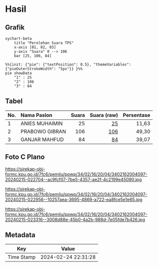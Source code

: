 # Hasil

## Grafik

```mermaid
xychart-beta
    title "Perolehan Suara TPS"
    x-axis [01, 02, 03]
    y-axis "Suara" 0 --> 106
    bar [25, 106, 84]
```

```mermaid
%%{init: {"pie": {"textPosition": 0.5}, "themeVariables": {"pieOuterStrokeWidth": "5px"}} }%%
pie showData
    "1" : 25
    "2" : 106
    "3" : 84
```

## Tabel

| No. | Nama Paslon    | Suara | Suara (raw) | Persentase |
|:--- |:-------------- | -----:| -----------:| ----------:|
| 1   | ANIES MUHAIMIN | 25    | [25][p-1]   | 11,63      |
| 2   | PRABOWO GIBRAN | 106   | [106][p-2]  | 49,30      |
| 3   | GANJAR MAHFUD  | 84    | [84][p-3]   | 39,07      |


[p-1]: https://github.com/gigit-pemilu/pemilu-2024-34-di-yogyakarta/blob/main/pilpres/hitung-suara/sub/34-di-yogyakarta/sub/02-bantul/sub/16-kasihan/sub/2004-ngestiharjo/sub/097-tps/sub/paslon-1.txt
[p-2]: https://github.com/gigit-pemilu/pemilu-2024-34-di-yogyakarta/blob/main/pilpres/hitung-suara/sub/34-di-yogyakarta/sub/02-bantul/sub/16-kasihan/sub/2004-ngestiharjo/sub/097-tps/sub/paslon-2.txt
[p-3]: https://github.com/gigit-pemilu/pemilu-2024-34-di-yogyakarta/blob/main/pilpres/hitung-suara/sub/34-di-yogyakarta/sub/02-bantul/sub/16-kasihan/sub/2004-ngestiharjo/sub/097-tps/sub/paslon-3.txt

## Foto C Plano

https://sirekap-obj-formc.kpu.go.id/7fc6/pemilu/ppwp/34/02/16/20/04/3402162004097-20240215-022704--ac9fcf07-7be5-4357-ae2f-4c2199e45090.jpg

https://sirekap-obj-formc.kpu.go.id/7fc6/pemilu/ppwp/34/02/16/20/04/3402162004097-20240215-022956--10257aea-3695-4869-a722-ea8fce5e1e65.jpg

https://sirekap-obj-formc.kpu.go.id/7fc6/pemilu/ppwp/34/02/16/20/04/3402162004097-20240215-023316--3008d88e-45b0-4a2b-988d-7e05fde7b426.jpg


## Metadata

| Key        | Value               |
| ---------- | ------------------- |
| Time Stamp | 2024-02-24 22:31:28 |



